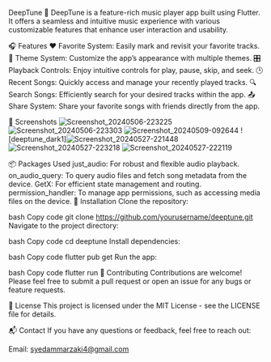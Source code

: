 DeepTune 🎵
DeepTune is a feature-rich music player app built using Flutter. It offers a seamless and intuitive music experience with various customizable features that enhance user interaction and usability.

🎧 Features
❤️ Favorite System: Easily mark and revisit your favorite tracks.
🎨 Theme System: Customize the app’s appearance with multiple themes.
🎛 Playback Controls: Enjoy intuitive controls for play, pause, skip, and seek.
🕒 Recent Songs: Quickly access and manage your recently played tracks.
🔍 Search Songs: Efficiently search for your desired tracks within the app.
📤 Share System: Share your favorite songs with friends directly from the app.


📸 Screenshots
![Screenshot_20240506-223225](https://github.com/user-attachments/assets/b262b4c5-90e3-4102-bb73-e09c5851edf2)
![Screenshot_20240506-223303](https://github.com/user-attachments/assets/1fd2918f-2ed7-483e-8d5b-6fba49ef6fd9)
![Screenshot_20240509-092644](https://github.com/user-attachments/assets/ab51d161-102b-4268-8d82-3c91b5b23b67)
![deeptune_dark1]![Screenshot_20240527-221448](https://github.com/user-attachments/assets/ad587ec6-764f-4dd2-a0fd-44ebe1faf99c)
![Screenshot_20240527-223218](https://github.com/user-attachments/assets/b8e49089-953f-4042-8a9b-f063ebdef214)
![Screenshot_20240527-222119](https://github.com/user-attachments/assets/56c12f9f-62e4-45db-b0f6-023944d959e6)




📦 Packages Used
just_audio: For robust and flexible audio playback.
on_audio_query: To query audio files and fetch song metadata from the device.
GetX: For efficient state management and routing.
permission_handler: To manage app permissions, such as accessing media files on the device.
🚀 Installation
Clone the repository:

bash
Copy code
git clone https://github.com/yourusername/deeptune.git
Navigate to the project directory:

bash
Copy code
cd deeptune
Install dependencies:

bash
Copy code
flutter pub get
Run the app:

bash
Copy code
flutter run
🤝 Contributing
Contributions are welcome! Please feel free to submit a pull request or open an issue for any bugs or feature requests.

📄 License
This project is licensed under the MIT License - see the LICENSE file for details.

📬 Contact
If you have any questions or feedback, feel free to reach out:

Email: syedammarzaki4@gmail.com


